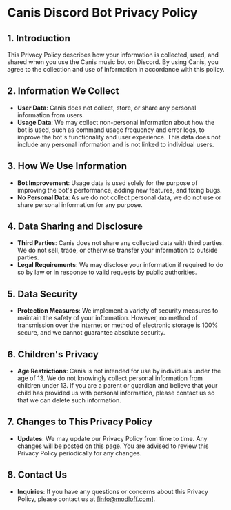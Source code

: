 # Canis Discord Bot Privacy Policy

## 1. Introduction
This Privacy Policy describes how your information is collected, used, and shared when you use the Canis music bot on Discord. By using Canis, you agree to the collection and use of information in accordance with this policy.

## 2. Information We Collect
- **User Data**: Canis does not collect, store, or share any personal information from users.
- **Usage Data**: We may collect non-personal information about how the bot is used, such as command usage frequency and error logs, to improve the bot's functionality and user experience. This data does not include any personal information and is not linked to individual users.

## 3. How We Use Information
- **Bot Improvement**: Usage data is used solely for the purpose of improving the bot's performance, adding new features, and fixing bugs.
- **No Personal Data**: As we do not collect personal data, we do not use or share personal information for any purpose.

## 4. Data Sharing and Disclosure
- **Third Parties**: Canis does not share any collected data with third parties. We do not sell, trade, or otherwise transfer your information to outside parties.
- **Legal Requirements**: We may disclose your information if required to do so by law or in response to valid requests by public authorities.

## 5. Data Security
- **Protection Measures**: We implement a variety of security measures to maintain the safety of your information. However, no method of transmission over the internet or method of electronic storage is 100% secure, and we cannot guarantee absolute security.

## 6. Children's Privacy
- **Age Restrictions**: Canis is not intended for use by individuals under the age of 13. We do not knowingly collect personal information from children under 13. If you are a parent or guardian and believe that your child has provided us with personal information, please contact us so that we can delete such information.

## 7. Changes to This Privacy Policy
- **Updates**: We may update our Privacy Policy from time to time. Any changes will be posted on this page. You are advised to review this Privacy Policy periodically for any changes.

## 8. Contact Us
- **Inquiries**: If you have any questions or concerns about this Privacy Policy, please contact us at [info@modloff.com].

